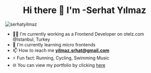 
<h1 align="center">Hi there 👋 I'm -Serhat Yılmaz</h1>

<p align="left"> <img src="https://komarev.com/ghpvc/?username=serhatyl" alt="serhatyilmaz" /></p>

- 👨‍💻 I'm currently working as a Frontend Developer on otelz.com @Istanbul, Turkey
- 🌱 I'm currently learning micro frontends
- 📫 How to reach me **yilmaz.srhat@gmail.com**
- ⚡ Fun fact: Running, Cycling, Swimming Music
- 🌐 You can view my portfolio by clicking [here](https://serhatyilmaz.vercel.app/)




<!--
**serhatyl/serhatyl** is a ✨ _special_ ✨ repository because its `README.md` (this file) appears on your GitHub profile.

Here are some ideas to get you started:

- 🔭 I’m currently working on ...
- 🌱 I’m currently learning ...
- 👯 I’m looking to collaborate on ...
- 🤔 I’m looking for help with ...
- 💬 Ask me about ...
- 📫 How to reach me: ...
- 😄 Pronouns: ...
- ⚡ Fun fact: ...
-->
